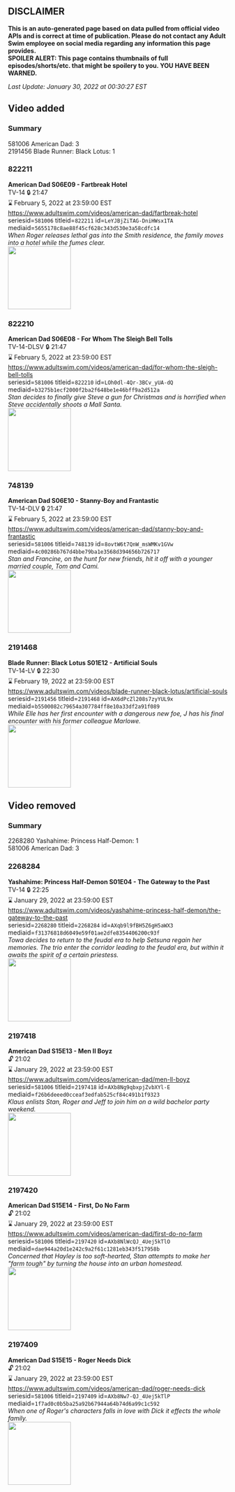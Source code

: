 ## DISCLAIMER
**This is an auto-generated page based on data pulled from official video APIs and is correct at time of publication. Please do not contact any Adult Swim employee on social media regarding any information this page provides.**  
**SPOILER ALERT: This page contains thumbnails of full episodes/shorts/etc. that might be spoilery to you. YOU HAVE BEEN WARNED.**  

_Last Update: January 30, 2022 at 00:30:27 EST_
## Video added
### Summary
581006 American Dad: 3  
2191456 Blade Runner: Black Lotus: 1  
### 822211
**American Dad S06E09 - Fartbreak Hotel**  
TV-14 🔒 21:47  
⌛ February 5, 2022 at 23:59:00 EST  
https://www.adultswim.com/videos/american-dad/fartbreak-hotel  
seriesid=`581006` titleid=`822211` id=`LeYJBjZiTAG-DniHWsx1TA` mediaid=`5655178c8ae88f45cf628c343d530e3a58cdfc14`  
_When Roger releases lethal gas into the Smith residence, the family moves into a hotel while the fumes clear._  
<a href="https://i.cdn.turner.com/adultswim/big/image-upload/thumbnails/thumb-2_image-15295036837442.jpg"><img src="https://i.cdn.turner.com/adultswim/big/image-upload/thumbnails/thumb-2_image-15295036837442.jpg" height="144px" /></a>
### 822210
**American Dad S06E08 - For Whom The Sleigh Bell Tolls**  
TV-14-DLSV 🔒 21:47  
⌛ February 5, 2022 at 23:59:00 EST  
https://www.adultswim.com/videos/american-dad/for-whom-the-sleigh-bell-tolls  
seriesid=`581006` titleid=`822210` id=`LOh0dl-4Qr-3BCv_yUA-dQ` mediaid=`b3275b1ecf2000f2ba2f648be1e46bff9a2d512a`  
_Stan decides to finally give Steve a gun for Christmas and is horrified when Steve accidentally shoots a Mall Santa._  
<a href="https://i.cdn.turner.com/asfix/repository//8a25c3920e5857a1010e585b61da0001/thumbnail_1517246614667395631.jpg"><img src="https://i.cdn.turner.com/asfix/repository//8a25c3920e5857a1010e585b61da0001/thumbnail_1517246614667395631.jpg" height="144px" /></a>
### 748139
**American Dad S06E10 - Stanny-Boy and Frantastic**  
TV-14-DLV 🔒 21:47  
⌛ February 5, 2022 at 23:59:00 EST  
https://www.adultswim.com/videos/american-dad/stanny-boy-and-frantastic  
seriesid=`581006` titleid=`748139` id=`8ovtW6t7QnW_msWMKv1GVw` mediaid=`4c00286b767d4bbe79ba1e3568d394656b726717`  
_Stan and Francine, on the hunt for new friends, hit it off with a younger married couple, Tom and Cami._  
<a href="https://i.cdn.turner.com/adultswim/big/image-upload/thumbnails/thumb-2_image-15295036053142.jpg"><img src="https://i.cdn.turner.com/adultswim/big/image-upload/thumbnails/thumb-2_image-15295036053142.jpg" height="144px" /></a>
### 2191468
**Blade Runner: Black Lotus S01E12 - Artificial Souls**  
TV-14-LV 🔒 22:30  
⌛ February 19, 2022 at 23:59:00 EST  
https://www.adultswim.com/videos/blade-runner-black-lotus/artificial-souls  
seriesid=`2191456` titleid=`2191468` id=`AX6dPcZl208s7zyYUL9x` mediaid=`b5500082c79654a307784ff8e10a33df2a91f089`  
_While Elle has her first encounter with a dangerous new foe, J has his final encounter with his former colleague Marlowe._  
<a href="https://media.cdn.adultswim.com/uploads/20220127/thumbnails/2_221271546443-BladeRunnerBlackLotus_112_ArtificialSouls.png"><img src="https://media.cdn.adultswim.com/uploads/20220127/thumbnails/2_221271546443-BladeRunnerBlackLotus_112_ArtificialSouls.png" height="144px" /></a>
## Video removed
### Summary
2268280 Yashahime: Princess Half-Demon: 1  
581006 American Dad: 3  
### 2268284
**Yashahime: Princess Half-Demon S01E04 - The Gateway to the Past**  
TV-14 🔒 22:25  
⌛ January 29, 2022 at 23:59:00 EST  
https://www.adultswim.com/videos/yashahime-princess-half-demon/the-gateway-to-the-past  
seriesid=`2268280` titleid=`2268284` id=`AXqb9l9fBH5Z6gH5aWX3` mediaid=`f31376818d6049e59f01ae2dfe8354406200c93f`  
_Towa decides to return to the feudal era to help Setsuna regain her memories. The trio enter the corridor leading to the feudal era, but within it awaits the spirit of a certain priestess._  
<a href="https://media.cdn.adultswim.com/uploads/20210716/thumbnails/2_217161023368-YashahimePrincessHalfDemon_104_TheGatewayToThePast.png"><img src="https://media.cdn.adultswim.com/uploads/20210716/thumbnails/2_217161023368-YashahimePrincessHalfDemon_104_TheGatewayToThePast.png" height="144px" /></a>
### 2197418
**American Dad S15E13 - Men ll Boyz**  
 🔓 21:02  
⌛ January 29, 2022 at 23:59:00 EST  
https://www.adultswim.com/videos/american-dad/men-ll-boyz  
seriesid=`581006` titleid=`2197418` id=`AXb8Ng9qbxpjZvbXYl-E` mediaid=`f26b6deeed0cceaf3edfab525cf84c491b1f9323`  
_Klaus enlists Stan, Roger and Jeff to join him on a wild bachelor party weekend._  
<a href="https://media.cdn.adultswim.com/uploads/20210113/thumbnails/2_2111394673-americandad_1414_air_cid-D8CW1-MentoBoyz.jpg"><img src="https://media.cdn.adultswim.com/uploads/20210113/thumbnails/2_2111394673-americandad_1414_air_cid-D8CW1-MentoBoyz.jpg" height="144px" /></a>
### 2197420
**American Dad S15E14 - First, Do No Farm**  
 🔓 21:02  
⌛ January 29, 2022 at 23:59:00 EST  
https://www.adultswim.com/videos/american-dad/first-do-no-farm  
seriesid=`581006` titleid=`2197420` id=`AXb8NlWcQJ_4Uej5kTlO` mediaid=`dae944a20d1e242c9a2f61c1281eb343f517958b`  
_Concerned that Hayley is too soft-hearted, Stan attempts to make her "farm tough" by turning the house into an urban homestead._  
<a href="https://media.cdn.adultswim.com/uploads/20210113/thumbnails/2_21113946252-americandad_1416_air_cid-C5T13-DoNoFarm.jpg"><img src="https://media.cdn.adultswim.com/uploads/20210113/thumbnails/2_21113946252-americandad_1416_air_cid-C5T13-DoNoFarm.jpg" height="144px" /></a>
### 2197409
**American Dad S15E15 - Roger Needs Dick**  
 🔓 21:02  
⌛ January 29, 2022 at 23:59:00 EST  
https://www.adultswim.com/videos/american-dad/roger-needs-dick  
seriesid=`581006` titleid=`2197409` id=`AXb8Nw7-QJ_4Uej5kTlP` mediaid=`1f7ad0c0b5ba25a92b67944a64b74d6a99c1c592`  
_When one of Roger's characters falls in love with Dick it effects the whole family._  
<a href="https://media.cdn.adultswim.com/uploads/20210113/thumbnails/2_21113947124-americandad_1405_air_cid-C5RMH-RogersNeedDick.jpg"><img src="https://media.cdn.adultswim.com/uploads/20210113/thumbnails/2_21113947124-americandad_1405_air_cid-C5RMH-RogersNeedDick.jpg" height="144px" /></a>

